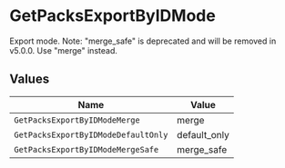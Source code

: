 # GetPacksExportByIDMode

Export mode. Note: "merge_safe" is deprecated and will be removed in v5.0.0. Use "merge" instead.


## Values

| Name                                | Value                               |
| ----------------------------------- | ----------------------------------- |
| `GetPacksExportByIDModeMerge`       | merge                               |
| `GetPacksExportByIDModeDefaultOnly` | default_only                        |
| `GetPacksExportByIDModeMergeSafe`   | merge_safe                          |